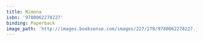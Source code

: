 ```yaml
---
title: Nimona
isbn: '9780062278227'
binding: Paperback
image_path: 'http://images.booksense.com/images/227/278/9780062278227.jpg'
---
```


